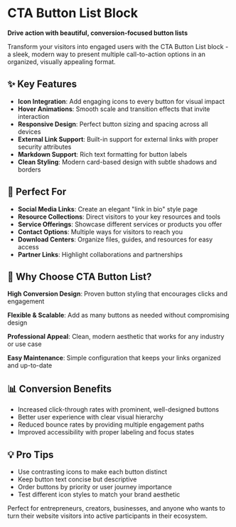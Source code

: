 # CTA Button List Block

**Drive action with beautiful, conversion-focused button lists**

Transform your visitors into engaged users with the CTA Button List block - a sleek, modern way to present multiple call-to-action options in an organized, visually appealing format.

## ✨ Key Features

- **Icon Integration**: Add engaging icons to every button for visual impact
- **Hover Animations**: Smooth scale and transition effects that invite interaction
- **Responsive Design**: Perfect button sizing and spacing across all devices
- **External Link Support**: Built-in support for external links with proper security attributes
- **Markdown Support**: Rich text formatting for button labels
- **Clean Styling**: Modern card-based design with subtle shadows and borders

## 🎯 Perfect For

- **Social Media Links**: Create an elegant "link in bio" style page
- **Resource Collections**: Direct visitors to your key resources and tools
- **Service Offerings**: Showcase different services or products you offer
- **Contact Options**: Multiple ways for visitors to reach you
- **Download Centers**: Organize files, guides, and resources for easy access
- **Partner Links**: Highlight collaborations and partnerships

## 🚀 Why Choose CTA Button List?

**High Conversion Design**: Proven button styling that encourages clicks and engagement

**Flexible & Scalable**: Add as many buttons as needed without compromising design

**Professional Appeal**: Clean, modern aesthetic that works for any industry or use case

**Easy Maintenance**: Simple configuration that keeps your links organized and up-to-date

## 📊 Conversion Benefits

- Increased click-through rates with prominent, well-designed buttons
- Better user experience with clear visual hierarchy
- Reduced bounce rates by providing multiple engagement paths
- Improved accessibility with proper labeling and focus states

## 💡 Pro Tips

- Use contrasting icons to make each button distinct
- Keep button text concise but descriptive
- Order buttons by priority or user journey importance
- Test different icon styles to match your brand aesthetic

Perfect for entrepreneurs, creators, businesses, and anyone who wants to turn their website visitors into active participants in their ecosystem.

